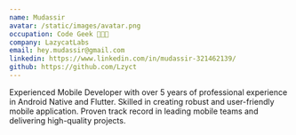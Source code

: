 ```yaml
---
name: Mudassir
avatar: /static/images/avatar.png
occupation: Code Geek 🧑🏻‍💻
company: LazycatLabs
email: hey.mudassir@gmail.com
linkedin: https://www.linkedin.com/in/mudassir-321462139/
github: https://github.com/Lzyct
---
```


Experienced Mobile Developer with over 5 years of professional experience in Android Native and Flutter. Skilled in creating robust and user-friendly mobile application. Proven track record in leading mobile teams and delivering high-quality projects.
